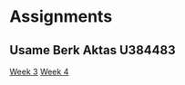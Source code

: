 # Assignments
Usame Berk Aktas
U384483
-----
[Week 3](https://github.com/uberka/Assignments/blob/master/assignment3%20(1).ipynb)
[Week 4](https://github.com/uberka/Assignments/blob/master/assignment4.ipynb)

